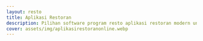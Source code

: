 ```yaml
---
layout: resto
title: Aplikasi Restoran
description: Pilihan software program resto aplikasi restoran modern untuk rumah makan cafe kuliner.
cover: assets/img/aplikasirestoranonline.webp
---
```

